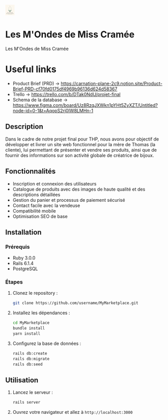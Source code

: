 <img src="app/assets/images/full_logo.svg" alt="Logo">


# Les M'Ondes de Miss Cramée
Les M'Ondes de Miss Cramée

# Useful links

- Product Brief (PRD) -> https://carnation-plane-2c9.notion.site/Product-Brief-PRD-cf70fd0175df4969b96136d624d58367
- Trello -> https://trello.com/b/DTak0NdU/projet-final
- Schema de la database -> https://www.figma.com/board/Uz8RzqJXWkn1pYHt5ZyXZT/Untitled?node-id=0-1&t=AqopS2rj0IW8LMHn-1

## Description
Dans le cadre de notre projet final pour THP, nous avons pour objectif de développer et livrer un site web fonctionnel pour la mère de Thomas (la cliente), lui permettant de présenter et vendre ses produits, ainsi que de fournir des informations sur son activité globale de créatrice de bijoux.


## Fonctionnalités
- Inscription et connexion des utilisateurs
- Catalogue de produits avec des images de haute qualité et des descriptions détaillées
- Gestion du panier et processus de paiement sécurisé
- Contact facile avec la vendeuse
- Compatibilité mobile
- Optimisation SEO de base

## Installation
### Prérequis
- Ruby 3.0.0
- Rails 6.1.4
- PostgreSQL

### Étapes
1. Clonez le repository :
    ```sh
    git clone https://github.com/username/MyMarketplace.git
    ```
2. Installez les dépendances :
    ```sh
    cd MyMarketplace
    bundle install
    yarn install
    ```
3. Configurez la base de données :
    ```sh
    rails db:create
    rails db:migrate
    rails db:seed
    ```

## Utilisation
1. Lancez le serveur :
    ```sh
    rails server
    ```
2. Ouvrez votre navigateur et allez à `http://localhost:3000`
